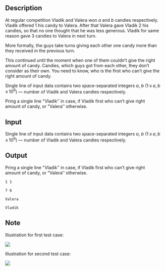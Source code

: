 ## Description

<div><p>At regular competition Vladik and Valera won <span class="tex-span"><i>a</i></span> and <span class="tex-span"><i>b</i></span> candies respectively. Vladik offered <span class="tex-span">1</span> his candy to Valera. After that Valera gave Vladik <span class="tex-span">2</span> his candies, so that no one thought that he was less generous. Vladik for same reason gave <span class="tex-span">3</span> candies to Valera in next turn.</p><p>More formally, the guys take turns giving each other one candy more than they received in the previous turn.</p><p>This continued until the moment when one of them couldn’t give the right amount of candy. Candies, which guys got from each other, they <span class="tex-font-style-bf">don’t consider as their own</span>. You need to know, who is the first who can’t give the right amount of candy.</p></div><div class="input-specification"><p>Single line of input data contains two space-separated integers <span class="tex-span"><i>a</i></span>, <span class="tex-span"><i>b</i></span> (<span class="tex-span">1 ≤ <i>a</i>, <i>b</i> ≤ 10<sup class="upper-index">9</sup></span>) — number of Vladik and Valera candies respectively.</p></div><div class="output-specification"><p>Pring a single line "<span class="tex-font-style-tt">Vladik</span>’’ in case, if Vladik first who can’t give right amount of candy, or "<span class="tex-font-style-tt">Valera</span>’’ otherwise.</p></div>

## Input

<p>Single line of input data contains two space-separated integers <span class="tex-span"><i>a</i></span>, <span class="tex-span"><i>b</i></span> (<span class="tex-span">1 ≤ <i>a</i>, <i>b</i> ≤ 10<sup class="upper-index">9</sup></span>) — number of Vladik and Valera candies respectively.</p>

## Output

<p>Pring a single line "<span class="tex-font-style-tt">Vladik</span>’’ in case, if Vladik first who can’t give right amount of candy, or "<span class="tex-font-style-tt">Valera</span>’’ otherwise.</p>





```input1
1 1

```




```input2
7 6

```




```output1
Valera

```




```output2
Vladik

```



## Note

<p>Illustration for first test case:</p><p><img class="tex-graphics" src="file://8Sum35Yw.png" style="max-width: 100.0%;max-height: 100.0%;"></p><p>Illustration for second test case:</p><p><img class="tex-graphics" src="file://zUedgDYk.png" style="max-width: 100.0%;max-height: 100.0%;"></p>
